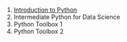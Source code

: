 1. [Introduction to Python](https://hrkj-18.github.io/introduction-to-python/)
2. Intermediate Python for Data Science
3. Python Toolbox 1
4. Python Toolbox 2
